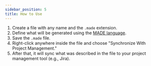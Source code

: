 ```yaml
---
sidebar_position: 5
title: How to Use
---
```


1. Create a file with any name and the `.made` extension.
2. Define what will be generated using the [MADE language](4_lang.md).
3. Save the `.made` file.
4. Right-click anywhere inside the file and choose "Synchronize With Project Management."
5. After that, it will sync what was described in the file to your project management tool (e.g., Jira).

